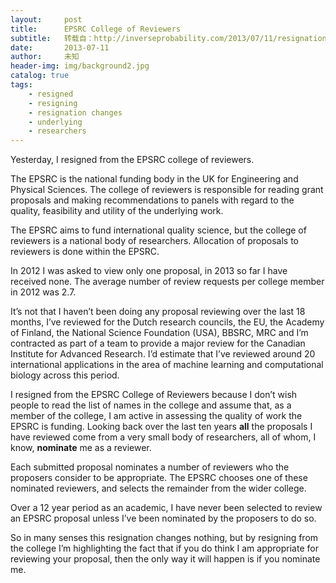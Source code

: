 ```yaml
---
layout:     post
title:      EPSRC College of Reviewers
subtitle:   转载自：http://inverseprobability.com/2013/07/11/resignation-from-epsrc-college-of-reviewers
date:       2013-07-11
author:     未知
header-img: img/background2.jpg
catalog: true
tags:
    - resigned
    - resigning
    - resignation changes
    - underlying
    - researchers
---
```


Yesterday, I resigned from the EPSRC college of reviewers.

The EPSRC is the national funding body in the UK for Engineering and Physical Sciences. The college of reviewers is responsible for reading grant proposals and making recommendations to panels with regard to the quality, feasibility and utility of the underlying work.

The EPSRC aims to fund international quality science, but the college of reviewers is a national body of researchers. Allocation of proposals to reviewers is done within the EPSRC.

In 2012 I was asked to view only one proposal, in 2013 so far I have received none. The average number of review requests per college member in 2012 was 2.7.

It’s not that I haven’t been doing any proposal reviewing over the last 18 months, I’ve reviewed for the Dutch research councils, the EU, the Academy of Finland, the National Science Foundation (USA), BBSRC, MRC and I’m contracted as part of a team to provide a major review for the Canadian Institute for Advanced Research. I’d estimate that I’ve reviewed around 20 international applications in the area of machine learning and computational biology across this period.

I resigned from the EPSRC College of Reviewers because I don’t wish people to read the list of names in the college and assume that, as a member of the college, I am active in assessing the quality of work the EPSRC is funding. Looking back over the last ten years **all** the proposals I have reviewed come from a very small body of researchers, all of whom, I know, **nominate** me as a reviewer.

Each submitted proposal nominates a number of reviewers who the proposers consider to be appropriate. The EPSRC chooses one of these nominated reviewers, and selects the remainder from the wider college.

Over a 12 year period as an academic, I have never been selected to review an EPSRC proposal unless I’ve been nominated by the proposers to do so.

So in many senses this resignation changes nothing, but by resigning from the college I’m highlighting the fact that if you do think I am appropriate for reviewing your proposal, then the only way it will happen is if you nominate me.
